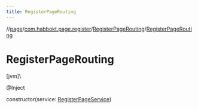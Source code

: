 ```yaml
---
title: RegisterPageRouting
---
```

//[page](../../../index.html)/[com.habbokt.page.register](../index.html)/[RegisterPageRouting](index.html)/[RegisterPageRouting](-register-page-routing.html)



# RegisterPageRouting



[jvm]\




@Inject



constructor(service: [RegisterPageService](../-register-page-service/index.html))




